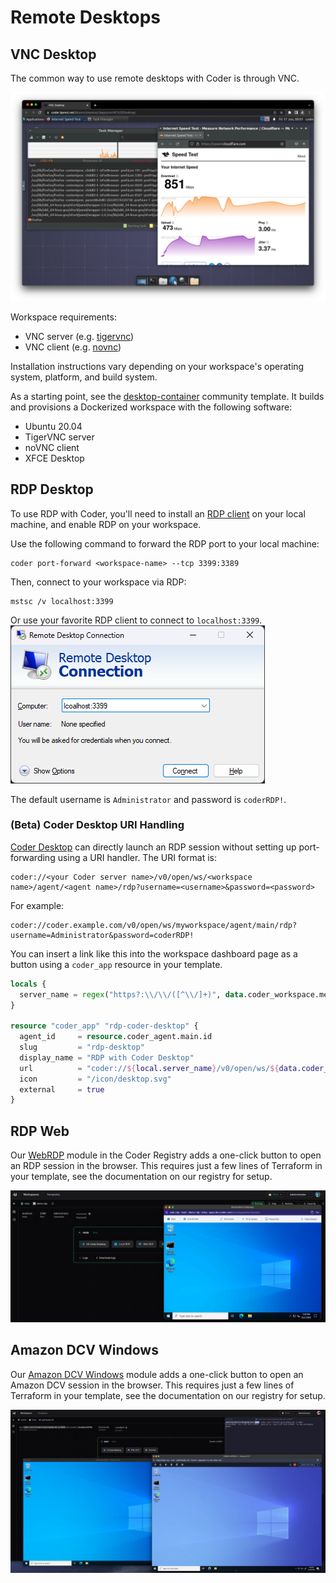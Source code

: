 # Remote Desktops

## VNC Desktop

The common way to use remote desktops with Coder is through VNC.

![VNC Desktop in Coder](../../images/vnc-desktop.png)

Workspace requirements:

- VNC server (e.g. [tigervnc](https://tigervnc.org/))
- VNC client (e.g. [novnc](https://novnc.com/info.html))

Installation instructions vary depending on your workspace's operating system,
platform, and build system.

As a starting point, see the
[desktop-container](https://github.com/bpmct/coder-templates/tree/main/desktop-container)
community template. It builds and provisions a Dockerized workspace with the
following software:

- Ubuntu 20.04
- TigerVNC server
- noVNC client
- XFCE Desktop

## RDP Desktop

To use RDP with Coder, you'll need to install an
[RDP client](https://docs.microsoft.com/en-us/windows-server/remote/remote-desktop-services/clients/remote-desktop-clients)
on your local machine, and enable RDP on your workspace.

Use the following command to forward the RDP port to your local machine:

```console
coder port-forward <workspace-name> --tcp 3399:3389
```

Then, connect to your workspace via RDP:

```console
mstsc /v localhost:3399
```

Or use your favorite RDP client to connect to `localhost:3399`.
![windows-rdp](../../images/ides/windows_rdp_client.png)

The default username is `Administrator` and password is `coderRDP!`.

### (Beta) Coder Desktop URI Handling

[Coder Desktop](../desktop) can directly launch an RDP session without setting up port-forwarding using a URI handler.
The URI format is:

```text
coder://<your Coder server name>/v0/open/ws/<workspace name>/agent/<agent name>/rdp?username=<username>&password=<password>
```

For example:

```text
coder://coder.example.com/v0/open/ws/myworkspace/agent/main/rdp?username=Administrator&password=coderRDP!
```

You can insert a link like this into the workspace dashboard page as a button using a `coder_app` resource in your
template.

```tf
locals {
  server_name = regex("https?:\\/\\/([^\\/]+)", data.coder_workspace.me.access_url)[0]
}

resource "coder_app" "rdp-coder-desktop" {
  agent_id     = resource.coder_agent.main.id
  slug         = "rdp-desktop"
  display_name = "RDP with Coder Desktop"
  url          = "coder://${local.server_name}/v0/open/ws/${data.coder_workspace.me.name}/agent/main/rdp?username=Administrator&password=coderRDP!"
  icon         = "/icon/desktop.svg"
  external     = true
}
```

## RDP Web

Our [WebRDP](https://registry.coder.com/modules/windows-rdp) module in the Coder
Registry adds a one-click button to open an RDP session in the browser. This
requires just a few lines of Terraform in your template, see the documentation
on our registry for setup.

![Web RDP Module in a Workspace](../../images/user-guides/web-rdp-demo.png)

## Amazon DCV Windows

Our [Amazon DCV Windows](https://registry.coder.com/modules/amazon-dcv-windows)
module adds a one-click button to open an Amazon DCV session in the browser.
This requires just a few lines of Terraform in your template, see the
documentation on our registry for setup.

![Amazon DCV Windows Module in a Workspace](../../images/user-guides/amazon-dcv-windows-demo.png)
